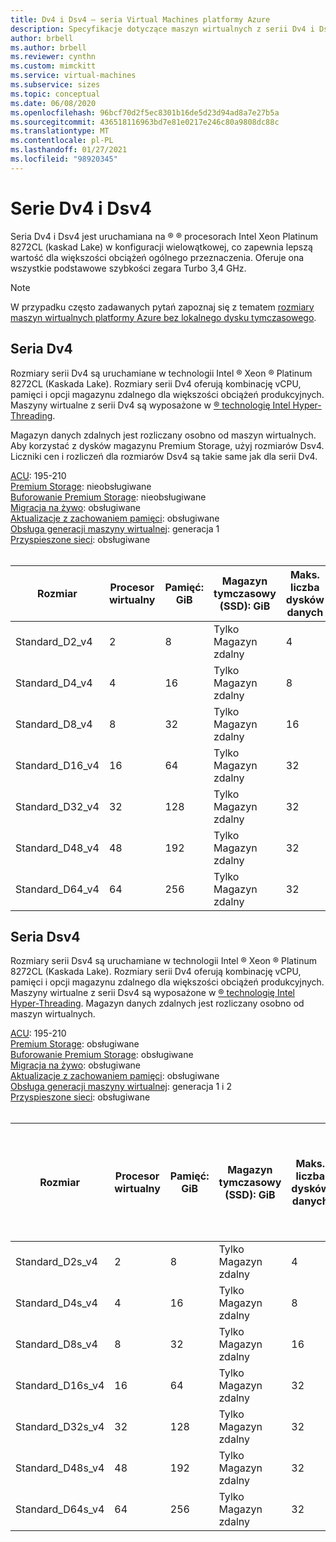 ```yaml
---
title: Dv4 i Dsv4 — seria Virtual Machines platformy Azure
description: Specyfikacje dotyczące maszyn wirtualnych z serii Dv4 i Dsv4.
author: brbell
ms.author: brbell
ms.reviewer: cynthn
ms.custom: mimckitt
ms.service: virtual-machines
ms.subservice: sizes
ms.topic: conceptual
ms.date: 06/08/2020
ms.openlocfilehash: 96bcf70d2f5ec8301b16de5d23d94ad8a7e27b5a
ms.sourcegitcommit: 436518116963bd7e81e0217e246c80a9808dc88c
ms.translationtype: MT
ms.contentlocale: pl-PL
ms.lasthandoff: 01/27/2021
ms.locfileid: "98920345"
---
```

# <a name="dv4-and-dsv4-series"></a>Serie Dv4 i Dsv4

Seria Dv4 i Dsv4 jest uruchamiana na &reg; &reg; procesorach Intel Xeon Platinum 8272CL (kaskad Lake) w konfiguracji wielowątkowej, co zapewnia lepszą wartość dla większości obciążeń ogólnego przeznaczenia. Oferuje ona wszystkie podstawowe szybkości zegara Turbo 3,4 GHz. 

> [!NOTE]
> W przypadku często zadawanych pytań zapoznaj się z tematem  [rozmiary maszyn wirtualnych platformy Azure bez lokalnego dysku tymczasowego](azure-vms-no-temp-disk.md).
## <a name="dv4-series"></a>Seria Dv4

Rozmiary serii Dv4 są uruchamiane w technologii Intel &reg; Xeon &reg; Platinum 8272CL (Kaskada Lake). Rozmiary serii Dv4 oferują kombinację vCPU, pamięci i opcji magazynu zdalnego dla większości obciążeń produkcyjnych. Maszyny wirtualne z serii Dv4 są wyposażone w [ &reg; technologię Intel Hyper-Threading](https://www.intel.com/content/www/us/en/architecture-and-technology/hyper-threading/hyper-threading-technology.html).

Magazyn danych zdalnych jest rozliczany osobno od maszyn wirtualnych. Aby korzystać z dysków magazynu Premium Storage, użyj rozmiarów Dsv4. Liczniki cen i rozliczeń dla rozmiarów Dsv4 są takie same jak dla serii Dv4.

[ACU](acu.md): 195-210<br>
[Premium Storage](premium-storage-performance.md): nieobsługiwane<br>
[Buforowanie Premium Storage](premium-storage-performance.md): nieobsługiwane<br>
[Migracja na żywo](maintenance-and-updates.md): obsługiwane<br>
[Aktualizacje z zachowaniem pamięci](maintenance-and-updates.md): obsługiwane<br>
[Obsługa generacji maszyny wirtualnej](generation-2.md): generacja 1<br>
[Przyspieszone sieci](../virtual-network/create-vm-accelerated-networking-cli.md): obsługiwane<br>
<br>

| Rozmiar | Procesor wirtualny | Pamięć: GiB | Magazyn tymczasowy (SSD): GiB | Maks. liczba dysków danych | Maksymalna liczba kart sieciowych|Oczekiwana przepustowość sieci (MB/s) |
|---|---|---|---|---|---|---|
| Standard_D2_v4 | 2 | 8 | Tylko Magazyn zdalny | 4 | 2|1000 |
| Standard_D4_v4 | 4 | 16  | Tylko Magazyn zdalny | 8 | 2|2000 |
| Standard_D8_v4 | 8 | 32 | Tylko Magazyn zdalny | 16 | 4|4000 |
| Standard_D16_v4 | 16 | 64 | Tylko Magazyn zdalny | 32 | 8|8000 |
| Standard_D32_v4 | 32 | 128 | Tylko Magazyn zdalny | 32 | 8|16000 |
| Standard_D48_v4 | 48 | 192 | Tylko Magazyn zdalny | 32 | 8|24000 |
| Standard_D64_v4 | 64 | 256 | Tylko Magazyn zdalny | 32 | 8|30000 |

## <a name="dsv4-series"></a>Seria Dsv4

Rozmiary serii Dsv4 są uruchamiane w technologii Intel &reg; Xeon &reg; Platinum 8272CL (Kaskada Lake). Rozmiary serii Dv4 oferują kombinację vCPU, pamięci i opcji magazynu zdalnego dla większości obciążeń produkcyjnych. Maszyny wirtualne z serii Dsv4 są wyposażone w [ &reg; technologię Intel Hyper-Threading](https://www.intel.com/content/www/us/en/architecture-and-technology/hyper-threading/hyper-threading-technology.html). Magazyn danych zdalnych jest rozliczany osobno od maszyn wirtualnych.

[ACU](acu.md): 195-210<br>
[Premium Storage](premium-storage-performance.md): obsługiwane<br>
[Buforowanie Premium Storage](premium-storage-performance.md): obsługiwane<br>
[Migracja na żywo](maintenance-and-updates.md): obsługiwane<br>
[Aktualizacje z zachowaniem pamięci](maintenance-and-updates.md): obsługiwane<br>
[Obsługa generacji maszyny wirtualnej](generation-2.md): generacja 1 i 2<br>
[Przyspieszone sieci](../virtual-network/create-vm-accelerated-networking-cli.md): obsługiwane<br>
<br>

| Rozmiar | Procesor wirtualny | Pamięć: GiB | Magazyn tymczasowy (SSD): GiB | Maks. liczba dysków danych | Maksymalna przepływność dysku w pamięci podręcznej: liczba operacji we/wy na sekundę | Maksymalna liczba kart sieciowych|Oczekiwana przepustowość sieci (MB/s) |
|---|---|---|---|---|---|---|---|
| Standard_D2s_v4 | 2 | 8  | Tylko Magazyn zdalny | 4 | 3200/48 | 2|1000 |
| Standard_D4s_v4 | 4 | 16 | Tylko Magazyn zdalny | 8 | 6400/96 | 2|2000 |
| Standard_D8s_v4 | 8 | 32 | Tylko Magazyn zdalny | 16 | 12800/192 | 4|4000 |
| Standard_D16s_v4 | 16 | 64  | Tylko Magazyn zdalny | 32 | 25600/384 | 8|8000 |
| Standard_D32s_v4 | 32 | 128 | Tylko Magazyn zdalny | 32 | 51200/768 | 8|16000 |
| Standard_D48s_v4 | 48 | 192 | Tylko Magazyn zdalny | 32 | 76800/1152 | 8|24000 |
| Standard_D64s_v4 | 64 | 256 | Tylko Magazyn zdalny | 32 | 80000/1200 | 8|30000 |
